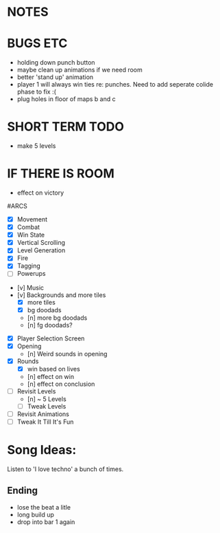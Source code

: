 NOTES
=====

  
# BUGS ETC
- holding down punch button
- maybe clean up animations if we need room
- better 'stand up' animation
- player 1 will always win ties re: punches. Need to add seperate colide phase to fix :(
- plug holes in floor of maps b and c

# SHORT TERM TODO 
- make 5 levels

# IF THERE IS ROOM
- effect on victory

#ARCS
- [x] Movement
- [x] Combat
- [x] Win State
- [x] Vertical Scrolling
- [x] Level Generation
- [x] Fire
- [x] Tagging
- [ ] Powerups
- [v] Music
- [v] Backgrounds and more tiles
  - [x] more tiles
  - [x] bg doodads
  - [n] more bg doodads
  - [n] fg doodads?
- [x] Player Selection Screen
- [x] Opening
  - [n] Weird sounds in opening
- [x] Rounds
  - [x] win based on lives
  - [n] effect on win
  - [n] effect on conclusion
- [ ] Revisit Levels
  - [n] ~ 5 Levels
  - [ ] Tweak Levels
- [ ] Revisit Animations
- [ ] Tweak It Till It's Fun

# Song Ideas:

Listen to 'I love techno' a bunch of times.
  
## Ending
- lose the beat a litle
- long build up
- drop into bar 1 again
